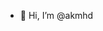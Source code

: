 - 👋 Hi, I’m @akmhd

<!---
akmhdyt/akmhdyt is a ✨ special ✨ repository because its `README.md` (this file) appears on your GitHub profile.
You can click the Preview link to take a look at your changes.
--->
